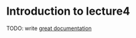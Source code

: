 # Introduction to lecture4

TODO: write [great documentation](http://jacobian.org/writing/what-to-write/)
